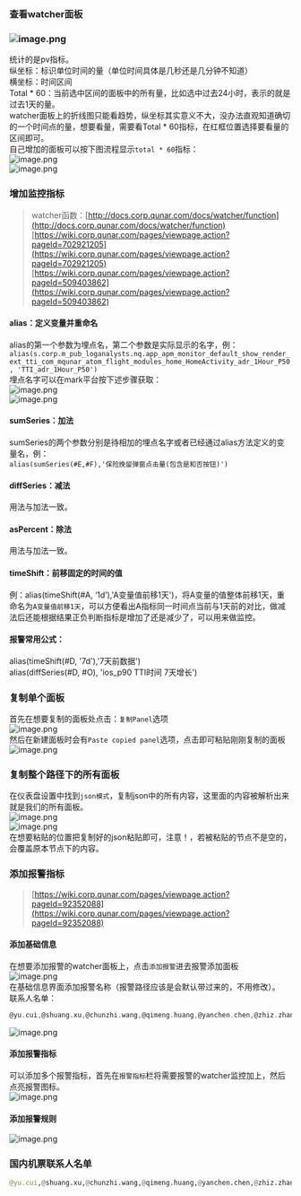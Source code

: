 ### 查看watcher面板
### ![image.png](../../images/2838425c9af68c0b130f61e23509ed27.png)
统计的是pv指标。<br />纵坐标：标识单位时间的量（单位时间具体是几秒还是几分钟不知道）<br />横坐标：时间区间<br />Total * 60：当前选中区间的面板中的所有量，比如选中过去24小时，表示的就是过去1天的量。<br />watcher面板上的折线图只能看趋势，纵坐标其实意义不大，没办法直观知道确切的一个时间点的量，想要看量，需要看Total * 60指标，在红框位置选择要看量的区间即可。<br />自己增加的面板可以按下图流程显示`total * 60`指标：<br />![image.png](../../images/e3db439ab41aa6687f6552f86a2b1dbe.png)<br />![image.png](../../images/184b1c3f774a5dbc861a47ad49fabbaf.png)
### 增加监控指标
> watcher函数：[http://docs.corp.qunar.com/docs/watcher/function](http://docs.corp.qunar.com/docs/watcher/function)
> [https://wiki.corp.qunar.com/pages/viewpage.action?pageId=702921205](https://wiki.corp.qunar.com/pages/viewpage.action?pageId=702921205)
> [https://wiki.corp.qunar.com/pages/viewpage.action?pageId=509403862](https://wiki.corp.qunar.com/pages/viewpage.action?pageId=509403862)

#### alias：定义变量并重命名
alias的第一个参数为埋点名，第二个参数是实际显示的名字，例：`alias(s.corp.m_pub_loganalysts.nq.app_apm_monitor_default_show_render_ext_tti_com_mqunar_atom_flight_modules_home_HomeActivity_adr_1Hour_P50, 'TTI_adr_1Hour_P50')`<br />埋点名字可以在mark平台按下述步骤获取：<br />![image.png](../../images/fbd513df51129b4564f3ee27e082f9cd.png)<br />![image.png](../../images/0218bd5f3cae18deefd6db6fe44ee898.png)
#### sumSeries：加法
sumSeries的两个参数分别是待相加的埋点名字或者已经通过alias方法定义的变量名，例：<br />`alias(sumSeries(#E,#F),'保险挽留弹窗点击量(包含是和否按钮)')`
#### diffSeries：减法
用法与加法一致。
#### asPercent：除法
用法与加法一致。
#### timeShift：前移固定的时间的值
例：alias(timeShift(#A, ‘1d’),'A变量值前移1天')，将A变量的值整体前移1天，重命名为`A变量值前移1天`，可以方便看出A指标同一时间点当前与1天前的对比，做减法后还能根据结果正负判断指标是增加了还是减少了，可以用来做监控。
#### 报警常用公式：
alias(timeShift(#D, '7d'),'7天前数据')<br />alias(diffSeries(#D, #O), 'ios_p90 TTI时间 7天增长')
### 复制单个面板
首先在想要复制的面板处点击：`复制Panel`选项<br />![image.png](../../images/4940bf75b1417db1ae53790e26c024ed.png)<br />然后在新建面板时会有`Paste copied panel`选项，点击即可粘贴刚刚复制的面板<br />![image.png](../../images/c54eb70d8e9419ef36248d32cefd9b7c.png)
### 复制整个路径下的所有面板
在仪表盘设置中找到`json模式`，复制json中的所有内容，这里面的内容被解析出来就是我们的所有面板。<br />![image.png](../../images/cf4100764870fa077a20c26cfd12191b.png)<br />![image.png](../../images/790a3200d9994a81902debd6efeeda5f.png)<br />在想要粘贴的位置把复制好的json粘贴即可，注意！，若被粘贴的节点不是空的，会覆盖原本节点下的内容。
### 添加报警指标
> [https://wiki.corp.qunar.com/pages/viewpage.action?pageId=92352088](https://wiki.corp.qunar.com/pages/viewpage.action?pageId=92352088)

#### 添加基础信息
在想要添加报警的watcher面板上，点击`添加报警`进去报警添加面板<br />![image.png](../../images/cb044e5c99a7c9f81ab2a6d6359ac00a.png)<br />在基础信息界面添加报警名称（报警路径应该是会默认带过来的，不用修改）。<br />联系人名单：
```objectivec
@yu.cui,@shuang.xu,@chunzhi.wang,@qimeng.huang,@yanchen.chen,@zhiz.zhang,@junying.zhao,@xinju.dan,@longhui.liao,@taot.chen,@haidi.yi
```
![image.png](../../images/095251d45ae129702d9dd6c46a774bfa.png)
#### 添加报警指标
可以添加多个报警指标，首先在`报警指标`栏将需要报警的watcher监控加上，然后点亮报警图标。<br />![image.png](../../images/f5bab12a4a5e72c491b8116109d06f39.png)

#### 添加报警规则
![image.png](../../images/48e08938f67e10950e5792f6abb33839.png)
### 国内机票联系人名单
```python
@yu.cui,@shuang.xu,@chunzhi.wang,@qimeng.huang,@yanchen.chen,@zhiz.zhang,@junying.zhao,@xinju.dan,@longhui.liao,@taot.chen,@haidi.yi
```
